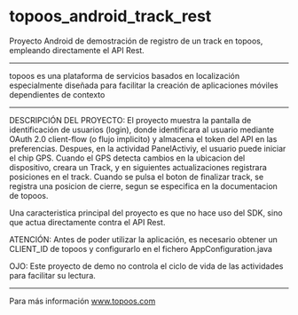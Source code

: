 topoos_android_track_rest
=========================

Proyecto Android de demostración de registro de un track en topoos, empleando directamente el API Rest.

----------

topoos es una plataforma de servicios basados en localización especialmente diseñada para facilitar la creación de aplicaciones móviles dependientes de contexto

----------

DESCRIPCIÓN DEL PROYECTO:
El proyecto muestra la pantalla de identificación de usuarios (login), donde identificara al usuario mediante OAuth 2.0 client-flow (o flujo implicito) y almacena el token del API en las preferencias.
Despues, en la actividad PanelActiviy, el usuario puede iniciar el chip GPS.
Cuando el GPS detecta cambios en la ubicacion del dispositivo, creara un Track, y en siguientes actualizaciones registrara posiciones en el track. Cuando se pulsa el boton de finalizar track, se registra una posicion de cierre, segun se especifica en la documentacion de topoos.

Una caracteristica principal del proyecto es que no hace uso del SDK, sino que actua directamente contra el API Rest.

ATENCIÓN: 
Antes de poder utilizar la aplicación, es necesario obtener un CLIENT_ID de topoos y configurarlo en el fichero AppConfiguration.java

OJO: 
Este proyecto de demo no controla el ciclo de vida de las actividades para facilitar su lectura.

----------

Para más información www.topoos.com